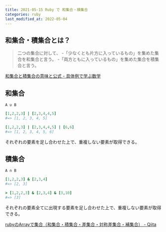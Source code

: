 ```yaml
---
title: 2021-05-15 Ruby で 和集合・積集合
categories: ruby
last_modified_at: 2022-05-04
---
```


## 和集合・積集合とは？

> 二つの集合に対して、
> -「少なくとも片方に入っているもの」を集めた集合を和集合と言う。
> -「両方ともに入っているもの」を集めた集合を積集合と言う。

[和集合と積集合の意味と公式 - 具体例で学ぶ数学](https://mathwords.net/wasyugou)

## 和集合

`A ∪ B`

```rb
[1,2,2,3] | [2,3,4,4,5]
#=> [1, 2, 3, 4, 5]
```

```rb
[1,2,2,3] | [2,3,4,4,5] | [6,6]
#=> [1, 2, 3, 4, 5, 6]
```

それぞれの要素を足し合わせた上で、重複しない要素が取得できる。

## 積集合

`A ∩ B`

```rb
[1,2,2,3] & [2,3,4]
#=> [2, 3]
```

```rb
> [1,2,2,3] & [2,3,4] & [3,10]
#=> [3]
```

それぞれの要素全てに出現する要素を足し合わせた上で、重複しない要素が取得できる。

[rubyのArrayで集合（和集合・積集合・差集合・対称差集合・補集合） - Qiita](https://qiita.com/namitop/items/be11c007da456ea95735)
